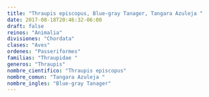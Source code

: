 ```yaml
---
title: "Thraupis episcopus, Blue-gray Tanager, Tangara Azuleja "
date: 2017-08-18T20:46:32-06:00
draft: false
reinos: "Animalia"
divisiones: "Chordata"
clases: "Aves"
ordenes: "Passeriformes"
familias: "Thraupidae "
generos: "Thraupis"
nombre_cientifico: "Thraupis episcopus"
nombre_comun: "Tangara Azuleja "
nombre_ingles: "Blue-gray Tanager"
---
```

